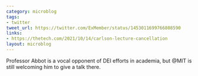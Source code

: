 ```yaml
---
category: microblog
tags:
- twitter
tweet_url: https://twitter.com/ExMember/status/1453011699766808590
links:
- https://thetech.com/2021/10/14/carlson-lecture-cancellation
layout: microblog
---
```

Professor Abbot is a vocal opponent of DEI efforts in academia, but @MIT is still welcoming him to give a talk there.
